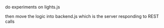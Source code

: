 do experiments on lights.js

then move the logic into backend.js which is the server responding to REST calls
